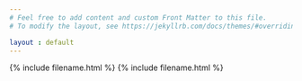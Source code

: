 ```yaml
---
# Feel free to add content and custom Front Matter to this file.
# To modify the layout, see https://jekyllrb.com/docs/themes/#overriding-theme-defaults

layout : default
---
```


{% include filename.html %}
{% include filename.html %}